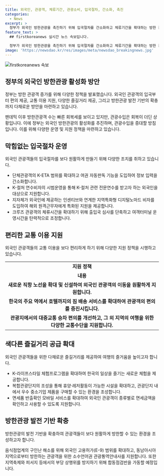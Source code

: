```yaml
---
title: 외국인, 관광객, 체류기간, 관광소비, 입국절차, 간소화, 촉진
categories:
  - News
excerpt: >
  정부가 외국인 방한관광을 촉진하기 위해 입국절차를 간소화하고 체류기간을 확대하는 방한 관광객 증가 정책을 발표했다. 특히 비자심사 인력과 인프라를 확충하여 방한 관광객의 편의를 개선하고, K-컬처 연수비자 시범운영 등을 추진할 계획이다. 또한 교통 이용과 관련된 다양한 서비스와 혜택을 제공하여 외국인 관광객의 편의성을 강화하고, 쇼핑 편의와 복합관광단지의 조성, K-콘텐츠 관련 홍보 등을 강화하여 색다른 즐길거리를 확대하는 방향으로 진행된다.
feature_text: >
  ## firstkoreanews 실시간 뉴스 속보입니다.

  정부가 외국인 방한관광을 촉진하기 위해 입국절차를 간소화하고 체류기간을 확대하는 방한 관광객 증가 정책을 발표했다. 특히 비자심사 인력과 인프라를 확충하여 방한 관광객의 편의를 개선하고, K-컬처 연수비자 시범운영 등을 추진할 계획이다. 또한 교통 이용과 관련된 다양한 서비스와 혜택을 제공하여 외국인 관광객의 편의성을 강화하고, 쇼핑 편의와 복합관광단지의 조성, K-콘텐츠 관련 홍보 등을 강화하여 색다른 즐길거리를 확대하는 방향으로 진행된다.
image: 'https://newsdao.kr/res/images/meta/newsdao_breakingnews.jpg'
---
```


<p><img src="https://newsdao.kr/res/images/meta/newsdao_breakingnews.jpg" alt="firstkoreanews 속보" /></p>

<h2 data-ke-size="size26">정부의 외국인 방한관광 활성화 방안</h2>

<p>정부는 방한 관광객 증가를 위해 다양한 정책을 발표했습니다. 외국인 관광객의 입국부터 편의 제공, 교통 이용 지원, 다양한 즐길거리 제공, 그리고 방한관광 발전 기반의 확충까지 다채로운 방안을 마련하고 있습니다.</p>

<p data-ke-size="size16">팬데믹 이후 방한관광객 수는 빠른 회복세를 보이고 있지만, 관광수입은 회복이 더딘 상황입니다. 이에 정부는 외국인 방한관광의 활성화를 추진하며, 관광수입을 증대할 방침입니다. 이를 위해 다양한 운영 및 지원 정책을 마련하고 있습니다.</p>

<h2 data-ke-size="size24">막힘없는 입국절차 운영</h2>

<p>외국인 관광객들의 입국절차를 보다 원활하게 만들기 위해 다양한 조치를 취하고 있습니다.</p>

<ul>
    <li>단체관광객의 K-ETA 범위를 확대하고 여권 자동판독 기능을 도입하여 정보 입력을 간소화합니다.</li>
    <li>K-컬처 연수비자의 시범운영을 통해 K-컬처 관련 전문연수를 받고자 하는 외국인을 대상으로 지원합니다.</li>
    <li>지자체가 외국인에 제공하는 인센티브와 연계한 지역특화형 디지털노마드 비자를 도입하여 해외 원격근무자에게 특화된 지원을 제공합니다.</li>
    <li>크루즈 관광객의 체류시간을 확대하기 위해 출입국 심사를 단축하고 여객터미널 운영시간을 탄력적으로 조정합니다.</li>
</ul>

<h2 data-ke-size="size24">편리한 교통 이용 지원</h2>

<p>외국인 관광객들의 교통 이용을 보다 편리하게 하기 위해 다양한 지원 정책을 시행하고 있습니다.</p>

<table>
    <tr>
        <td style="text-align: center; height: 17px;"><b>지원 정책</b></td>
    </tr>
    <tr>
        <td style="text-align: center; height: 17px;"><b>내용</b></td>
    </tr>
    <tr>
        <td style="text-align: center; height: 17px;"><b>새로운 직항 노선을 확대 및 신설하여 외국인 관광객의 이동을 원활하게 지원합니다.</b></td>
    </tr>
    <tr>
        <td style="text-align: center; height: 17px;"><b>한국의 주요 역에서 호텔까지의 짐 배송 서비스를 확대하여 관광객의 편의를 증진시킵니다.</b></td>
    </tr>
    <tr>
        <td style="text-align: center; height: 17px;"><b>관광지에서의 대중교통 승차 편의를 개선하고, 그 외 지역의 여행을 위한 다양한 교통수단을 지원합니다.</b></td>
    </tr>
</table>

<h2 data-ke-size="size24">색다른 즐길거리 공급 확대</h2>

<p>외국인 관광객들을 위한 다채로운 즐길거리를 제공하여 여행의 즐거움을 높이고자 합니다.</p>

<ul>
    <li>K-라이프스타일 체험프로그램을 확대하여 한국의 일상을 즐기는 새로운 체험을 제공합니다.</li>
    <li>복합관광단지의 조성을 통해 휴양·레저활동이 가능한 시설을 확대하고, 관광단지 내에서 우수 중소기업 제품을 구매할 수 있는 환경을 조성합니다.</li>
    <li>면세품 반출확인 모바일 서비스를 확대하여 외국인 관광객이 종류별로 면세금액을 확인하고 사용할 수 있도록 지원합니다.</li>
</ul>

<h2 data-ke-size="size24">방한관광 발전 기반 확충</h2>

<p>방한관광의 발전 기반을 확충하여 관광객들이 보다 원활하게 방한할 수 있는 환경을 조성하고자 합니다.</p>

<p data-ke-size="size16">음식점업계의 구인난 해소를 위해 외국인 고용허가(E-9) 범위를 확대하고, 동남아시아 지역으로부터 방한하는 관광객을 위한 소수언어권 관광통역안내사를 지원합니다. 또한 지역축제와 피서지 등에서의 부당 상행위를 방지하기 위해 합동점검반을 가동할 예정입니다.</p>

<p data-ke-size="size16">&nbsp;</p>

<p data-ke-size="size16">&nbsp;</p>

